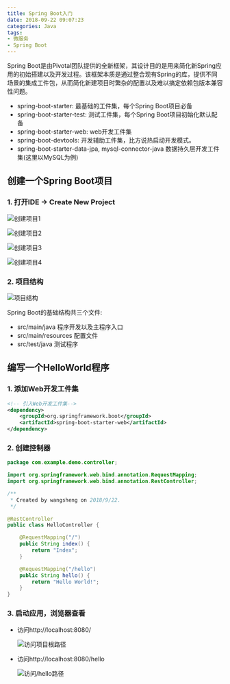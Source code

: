 ```yaml
---
title: Spring Boot入门
date: 2018-09-22 09:07:23
categories: Java
tags:
- 微服务
- Spring Boot
---
```


Spring Boot是由Pivotal团队提供的全新框架，其设计目的是用来简化新Spring应用的初始搭建以及开发过程。该框架本质是通过整合现有Spring的库，提供不同场景的集成工件包，从而简化新建项目时繁杂的配置以及难以搞定依赖包版本兼容性问题。

- spring-boot-starter: 最基础的工件集，每个Spring Boot项目必备
- spring-boot-starter-test: 测试工件集，每个Spring Boot项目初始化默认配备
- spring-boot-starter-web: web开发工件集
- spring-boot-devtools: 开发辅助工件集，比方说热启动开发模式。
- spring-boot-starter-data-jpa, mysql-connector-java 数据持久层开发工件集(这里以MySQL为例)

## 创建一个Spring Boot项目

### 1. 打开IDE -> Create New Project

  ![创建项目1](http://img.iaquam.com/image/jpgSpringBootChapter1_1.png)

  ![创建项目2](http://img.iaquam.com/image/jpgSpringBootChapter1_2.png)

  ![创建项目3](http://img.iaquam.com/image/jpgSpringBootChapter1_3.png)

  ![创建项目4](http://img.iaquam.com/image/jpgSpringBootChapter1_4.png)

### 2. 项目结构

  ![项目结构](http://img.iaquam.com/image/jpgSpringBootChapter1_5.png)

Spring Boot的基础结构共三个文件:

- src/main/java  程序开发以及主程序入口
- src/main/resources 配置文件
- src/test/java  测试程序

## 编写一个HelloWorld程序

### 1. 添加Web开发工件集

~~~XML
<!-- 引入Web开发工件集-->
<dependency>
	<groupId>org.springframework.boot</groupId>
	<artifactId>spring-boot-starter-web</artifactId>
</dependency>
~~~

### 2. 创建控制器

~~~Java
package com.example.demo.controller;

import org.springframework.web.bind.annotation.RequestMapping;
import org.springframework.web.bind.annotation.RestController;

/**
 * Created by wangsheng on 2018/9/22.
 */

@RestController
public class HelloController {

    @RequestMapping("/")
    public String index() {
        return "Index";
    }

    @RequestMapping("/hello")
    public String hello() {
        return "Hello World!";
    }
}
~~~

### 3. 启动应用，浏览器查看

- 访问http://localhost:8080/

  ![访问项目根路径](http://img.iaquam.com/image/jpgSpringBootChapter1_6.png)

- 访问http://localhost:8080/hello

  ![访问/hello路径](http://img.iaquam.com/image/jpgSpringBootChapter1_7.png)


